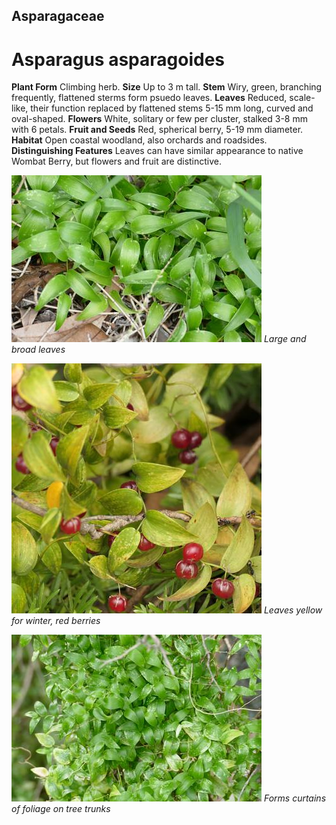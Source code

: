 ## Asparagaceae
# Asparagus asparagoides
 **Plant Form** Climbing herb. **Size** Up to 3 m tall. **Stem** Wiry, green, branching frequently, flattened sterms form psuedo leaves. **Leaves** Reduced, scale-like, their function replaced by flattened stems 5-15 mm long, curved and oval-shaped. **Flowers** White, solitary or few per cluster, stalked 3-8 mm with 6 petals. **Fruit and Seeds** Red, spherical berry, 5-19 mm diameter. **Habitat** Open coastal woodland, also orchards and roadsides. **Distinguishing Features** Leaves can have similar appearance to native Wombat Berry, but flowers and fruit are distinctive.


![Large and broad leaves](5288_P6860289.jpg)
 *Large and broad leaves* 

![Leaves yellow for winter, red berries](68423_P1000406.jpg)
 *Leaves yellow for winter, red berries* 

![Forms curtains of foliage on tree trunks](5291_P6860282.jpg)
 *Forms curtains of foliage on tree trunks* 

